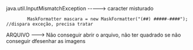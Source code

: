 java.util.InputMismatchException -----> caracter misturado


            MaskFormatter mascara = new MaskFormatter("(##) #####-####"); //dispara exceção, precisa tratar



ARQUIVO ---> Não conseguir abrir o arquivo, não ter 
quadrado se não conseguir dfesenhar as imagens